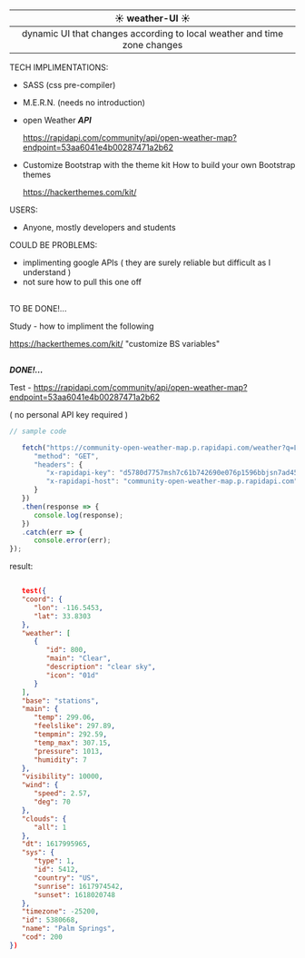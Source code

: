 # <center > 

| <center>☀️ weather-UI ☀️
|-
| <center>dynamic UI that changes according to local weather and time zone changes

TECH IMPLIMENTATIONS:

- SASS (css pre-compiler)
- M.E.R.N. (needs no introduction)
- open Weather ***API***

   <https://rapidapi.com/community/api/open-weather-map?endpoint=53aa6041e4b00287471a2b62>
- Customize Bootstrap with the theme kit
How to build your own Bootstrap themes

   https://hackerthemes.com/kit/

USERS:
- Anyone, mostly developers and students

COULD BE PROBLEMS:
- implimenting google APIs ( they are surely reliable but difficult as I understand )
- not sure how to pull this one off
 
##

 TO BE DONE!...
 
 Study - how to impliment the following
 
 https://hackerthemes.com/kit/ "customize BS variables"

##  

***DONE!...*** 

Test - 
https://rapidapi.com/community/api/open-weather-map?endpoint=53aa6041e4b00287471a2b62 

( no personal API key required )
```js
// sample code

   fetch("https://community-open-weather-map.p.rapidapi.com/weather?q=London%2Cuk&lat=0&lon=0&callback=test&id=2172797&lang=null&units=%22metric%22%20or%20%22imperial%22&mode=xml%2C%20html", {
      "method": "GET",
      "headers": {
         "x-rapidapi-key": "d5780d7757msh7c61b742690e076p1596bbjsn7ad45870345d",
         "x-rapidapi-host": "community-open-weather-map.p.rapidapi.com"
      }
   })
   .then(response => {
      console.log(response);
   })
   .catch(err => {
      console.error(err);
});

```

result:
```json

   test({
   "coord": {
      "lon": -116.5453,
      "lat": 33.8303
   },
   "weather": [
      {
         "id": 800,
         "main": "Clear",
         "description": "clear sky",
         "icon": "01d"
      }
   ],
   "base": "stations",
   "main": {
      "temp": 299.06,
      "feelslike": 297.89,
      "tempmin": 292.59,
      "temp_max": 307.15,
      "pressure": 1013,
      "humidity": 7
   },
   "visibility": 10000,
   "wind": {
      "speed": 2.57,
      "deg": 70
   },
   "clouds": {
      "all": 1
   },
   "dt": 1617995965,
   "sys": {
      "type": 1,
      "id": 5412,
      "country": "US",
      "sunrise": 1617974542,
      "sunset": 1618020748
   },
   "timezone": -25200,
   "id": 5380668,
   "name": "Palm Springs",
   "cod": 200
})

```